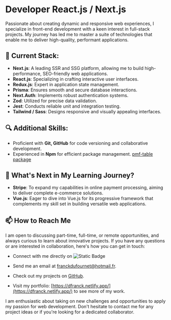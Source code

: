 # Developer React.js / Next.js

Passionate about creating dynamic and responsive web experiences, I specialize in front-end development with a keen interest in full-stack projects. My journey has led me to master a suite of technologies that enable me to deliver high-quality, performant applications.

## 🚀 Current Stack:

- **Next.js**: A leading SSR and SSG platform, allowing me to build high-performance, SEO-friendly web applications.
- **React.js**: Specializing in crafting interactive user interfaces.
- **Redux.js**: Expert in application state management.
- **Prisma**: Ensures smooth and secure database interactions.
- **Next.Auth**: Implements robust authentication systems.
- **Zod**: Utilized for precise data validation.
- **Jest**: Conducts reliable unit and integration testing.
- **Tailwind / Sass**: Designs responsive and visually appealing interfaces.

## 🔍 Additional Skills:

- Proficient with **Git, GitHub** for code versioning and collaborative development.
- Experienced in **Npm** for efficient package management. [pmf-table package](https://www.npmjs.com/package/pmf-table)

## 🌱 What's Next in My Learning Journey?

- **Stripe**: To expand my capabilities in online payment processing, aiming to deliver complete e-commerce solutions.
- **Vue.js**: Eager to dive into Vue.js for its progressive framework that complements my skill set in building versatile web applications.

## 📫 How to Reach Me

I am open to discussing part-time, full-time, or remote opportunities, and always curious to learn about innovative projects. If you have any questions or are interested in collaboration, here's how you can get in touch:

- Connect with me directly on ![Static Badge](https://img.shields.io/badge/:badgeContent?style=plastic&logo=Linkedin&logoColor=white&label=Linkedin&labelColor=white&color=blue&cacheSeconds=https%3A%2F%2Fwww.linkedin.com%2Fin%2Ffranck-dufournet-239446151%2F&link=https%3A%2F%2Fwww.linkedin.com%2Fin%2Ffranck-dufournet-239446151%2F)



- Send me an email at [franckdufournet@hotmail.fr](mailto:franckdufournet@hotmail.fr).
- Check out my projects on [GitHub](https://github.com/DFranck).
- Visit my portfolio: [https://dfranck.netlify.app/](https://dfranck.netlify.app/) to see more of my work.

I am enthusiastic about taking on new challenges and opportunities to apply my passion for web development. Don't hesitate to contact me for any project ideas or if you're looking for a dedicated collaborator.
